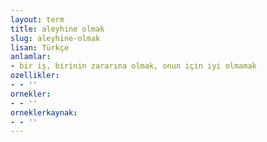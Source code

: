 ```yaml
---
layout: term
title: aleyhine olmak
slug: aleyhine-olmak
lisan: Türkçe
anlamlar:
- bir iş, birinin zararına olmak, onun için iyi olmamak
ozellikler:
- - ''
ornekler:
- - ''
orneklerkaynak:
- - ''
---
```

